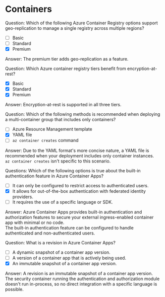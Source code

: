 # Containers

Question: Which of the following Azure Container Registry options support geo-replication to manage a single registry across multiple regions?

- [ ] Basic
- [ ] Standard
- [x] Premium

Answer: The premium tier adds geo-replication as a feature.

Question: Which Azure container registry tiers benefit from encryption-at-rest?

- [x] Basic
- [x] Standard
- [x] Premium

Answer: Encryption-at-rest is supported in all three tiers.

Question: Which of the following methods is recommended when deploying a multi-container group that includes only containers?

- [ ] Azure Resource Management template
- [x] YAML file
- [ ] `az container creates` command

Answer: Due to the YAML format's more concise nature, a YAML file is recommended when your deployment includes only container instances.  
`az container creates` isn't specific to this scenario.

Questions: Which of the following options is true about the built-in authentication feature in Azure Container Apps?

- [ ] It can only be configured to restrict access to authenticated users.
- [x] It allows for out-of-the-box authentication with federated identity providers.
- [ ] It requires the use of a specific language or SDK.

Answer: Azure Container Apps provides built-in authentication and authorization features to secure your external ingress-enabled container app with minimal or no code.  
The built-in authentication feature can be configured to handle authenticated and non-authenticated users.

Question: What is a revision in Azure Container Apps?

- [ ] A dynamic snapshot of a container app version.
- [ ] A version of a container app that is actively being used.
- [x] An immutable snapshot of a container app version.

Answer: A revision is an immutable snapshot of a container app version.  
The security container running the authentication and authorization module doesn't run in-process, so no direct integration with a specific language is possible.
